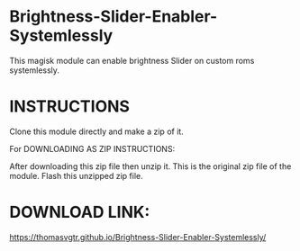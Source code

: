 # Brightness-Slider-Enabler-Systemlessly
This magisk module can enable brightness Slider on custom roms systemlessly.

# INSTRUCTIONS
Clone this module directly and make a zip of it.

For DOWNLOADING AS ZIP INSTRUCTIONS:

After downloading this zip file then unzip it.
This is the original zip file of the module. Flash this unzipped zip file.

# DOWNLOAD LINK:
https://thomasvgtr.github.io/Brightness-Slider-Enabler-Systemlessly/
